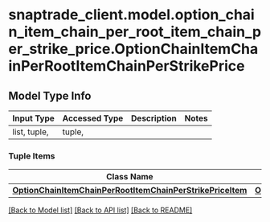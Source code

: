 # snaptrade_client.model.option_chain_item_chain_per_root_item_chain_per_strike_price.OptionChainItemChainPerRootItemChainPerStrikePrice

## Model Type Info
Input Type | Accessed Type | Description | Notes
------------ | ------------- | ------------- | -------------
list, tuple,  | tuple,  |  | 

### Tuple Items
Class Name | Input Type | Accessed Type | Description | Notes
------------- | ------------- | ------------- | ------------- | -------------
[**OptionChainItemChainPerRootItemChainPerStrikePriceItem**](OptionChainItemChainPerRootItemChainPerStrikePriceItem.md) | [**OptionChainItemChainPerRootItemChainPerStrikePriceItem**](OptionChainItemChainPerRootItemChainPerStrikePriceItem.md) | [**OptionChainItemChainPerRootItemChainPerStrikePriceItem**](OptionChainItemChainPerRootItemChainPerStrikePriceItem.md) |  | 

[[Back to Model list]](../../README.md#documentation-for-models) [[Back to API list]](../../README.md#documentation-for-api-endpoints) [[Back to README]](../../README.md)

